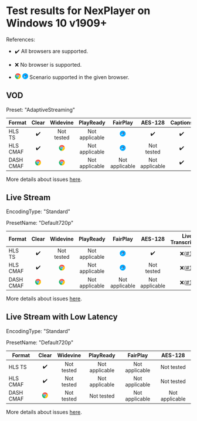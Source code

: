 # Test results for NexPlayer on Windows 10 v1909+

References:

- ✔️ All browsers are supported.

- ❌ No browser is supported.

- ![chrome](../../icons/chrome.png) ![safari](../../icons/safari.png) Scenario supported in the given browser.

## VOD

Preset: "AdaptiveStreaming"

| Format | Clear | Widevine | PlayReady | FairPlay | AES-128 | Captions |
| --------- | :---: | :----------------------------------------------------------: | :------: | :----------------------------------------------------------: | :------: | :------: |
| HLS TS    | ✔️ | Not tested | Not applicable | ![safari](../../icons/safari.png) | ✔️ | ✔️ |
| HLS CMAF  | ✔️ | ![chrome](../../icons/chrome.png) | Not applicable | ![safari](../../icons/safari.png) | Not tested | ✔️ |
| DASH CMAF | ![chrome](../../icons/chrome.png) | ![chrome](../../icons/chrome.png) | Not applicable | Not applicable | Not applicable | ✔️ |

More details about issues [here](issues.md).

## Live Stream

EncodingType: "Standard"

PresetName: "Default720p"

| Format | Clear | Widevine | PlayReady | FairPlay | AES-128 | Live Transcription |
| --------- | :---: | :----------------------------------------------------------: | :------: | :----------------------------------------------------------: | :------: | :------: |
| HLS TS    | ✔️ | Not tested | Not applicable | ![safari](../../icons/safari.png) | ✔️ | ❌([#1](issues.md#issue-1)) |
| HLS CMAF  | ✔️ | ![chrome](../../icons/chrome.png) | Not applicable | ![safari](../../icons/safari.png) | Not tested | ❌([#1](issues.md#issue-1)) |
| DASH CMAF | ![chrome](../../icons/chrome.png) | ![chrome](../../icons/chrome.png) | Not applicable | Not applicable | Not applicable | ❌([#1](issues.md#issue-1)) |


More details about issues [here](issues.md).

## Live Stream with Low Latency

EncodingType: "Standard"

PresetName: "Default720p"

| Format | Clear | Widevine | PlayReady | FairPlay | AES-128 |
| --------- | :---: | :----------------------------------------------------------: | :------: | :----------------------------------------------------------: | :------: |
| HLS TS    | ✔️ | Not tested | Not applicable | Not applicable | Not tested |
| HLS CMAF  | ✔️ | Not tested | Not applicable | Not applicable | Not tested |
| DASH CMAF | ![chrome](../../icons/chrome.png) | Not tested | Not tested | Not applicable | Not applicable |

More details about issues [here](issues.md).